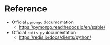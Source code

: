 # Reference

- Official `pymongo` documentation
  - https://pymongo.readthedocs.io/en/stable/
- Official `redis-py` documentation
  - https://redis.io/docs/clients/python/
